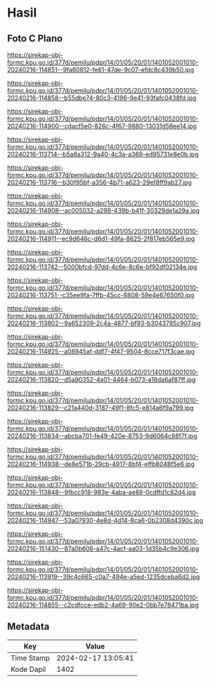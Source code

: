 # Hasil

## Foto C Plano

https://sirekap-obj-formc.kpu.go.id/377d/pemilu/pdpr/14/01/05/20/01/1401052001010-20240216-114851--9fa60812-fe61-47de-9c07-efdc8c439b50.jpg

https://sirekap-obj-formc.kpu.go.id/377d/pemilu/pdpr/14/01/05/20/01/1401052001010-20240216-114858--b55dbe74-80c3-4196-9e41-93fafc0438fd.jpg

https://sirekap-obj-formc.kpu.go.id/377d/pemilu/pdpr/14/01/05/20/01/1401052001010-20240216-114900--cdacf5e0-826c-4f67-9880-13031d58ee14.jpg

https://sirekap-obj-formc.kpu.go.id/377d/pemilu/pdpr/14/01/05/20/01/1401052001010-20240216-113714--b5a8a312-9a40-4c3a-a369-ed95731e8e0b.jpg

https://sirekap-obj-formc.kpu.go.id/377d/pemilu/pdpr/14/01/05/20/01/1401052001010-20240216-113716--b30f95bf-a356-4b71-a623-29ef8ff9ab27.jpg

https://sirekap-obj-formc.kpu.go.id/377d/pemilu/pdpr/14/01/05/20/01/1401052001010-20240216-114908--ac005032-a298-439b-b41f-30329de1a29a.jpg

https://sirekap-obj-formc.kpu.go.id/377d/pemilu/pdpr/14/01/05/20/01/1401052001010-20240216-114911--ec9d646c-d6d1-49fa-8625-2f817eb565e9.jpg

https://sirekap-obj-formc.kpu.go.id/377d/pemilu/pdpr/14/01/05/20/01/1401052001010-20240216-113742--5000bfcd-97dd-4c6e-8c6e-bf92df02134e.jpg

https://sirekap-obj-formc.kpu.go.id/377d/pemilu/pdpr/14/01/05/20/01/1401052001010-20240216-113751--c35ee9fa-7ffb-45cc-8808-59e4e67650f0.jpg

https://sirekap-obj-formc.kpu.go.id/377d/pemilu/pdpr/14/01/05/20/01/1401052001010-20240216-113802--9a652309-2c4a-4877-bf93-b3043785c907.jpg

https://sirekap-obj-formc.kpu.go.id/377d/pemilu/pdpr/14/01/05/20/01/1401052001010-20240216-114925--a08945af-ddf7-4f47-9504-8cce717f3cae.jpg

https://sirekap-obj-formc.kpu.go.id/377d/pemilu/pdpr/14/01/05/20/01/1401052001010-20240216-113820--d5a90352-4a01-4464-b073-a18da6af87ff.jpg

https://sirekap-obj-formc.kpu.go.id/377d/pemilu/pdpr/14/01/05/20/01/1401052001010-20240216-113829--c21a440d-3187-49f1-8fc5-e814a6f9a799.jpg

https://sirekap-obj-formc.kpu.go.id/377d/pemilu/pdpr/14/01/05/20/01/1401052001010-20240216-113834--abcba701-fe49-420e-8753-9d6064c98f7f.jpg

https://sirekap-obj-formc.kpu.go.id/377d/pemilu/pdpr/14/01/05/20/01/1401052001010-20240216-114938--de8e571b-29cb-4917-8bf4-effb8048f5e6.jpg

https://sirekap-obj-formc.kpu.go.id/377d/pemilu/pdpr/14/01/05/20/01/1401052001010-20240216-113848--9fbcc918-983e-4aba-ae88-0cdffd1c82d4.jpg

https://sirekap-obj-formc.kpu.go.id/377d/pemilu/pdpr/14/01/05/20/01/1401052001010-20240216-114947--53a07930-4e8d-4d14-8ca6-0b2308d4390c.jpg

https://sirekap-obj-formc.kpu.go.id/377d/pemilu/pdpr/14/01/05/20/01/1401052001010-20240216-151430--87a0b606-a47c-4acf-aa03-1d35b4c9e306.jpg

https://sirekap-obj-formc.kpu.go.id/377d/pemilu/pdpr/14/01/05/20/01/1401052001010-20240216-113919--39c4c665-c0a7-494e-a5ed-1235dceba6d2.jpg

https://sirekap-obj-formc.kpu.go.id/377d/pemilu/pdpr/14/01/05/20/01/1401052001010-20240216-114855--c2cdfcce-edb2-4a69-90e2-0bb7e78471ba.jpg


## Metadata

| Key        | Value               |
| ---------- | ------------------- |
| Time Stamp | 2024-02-17 13:05:41 |
| Kode Dapil | 1402                |



